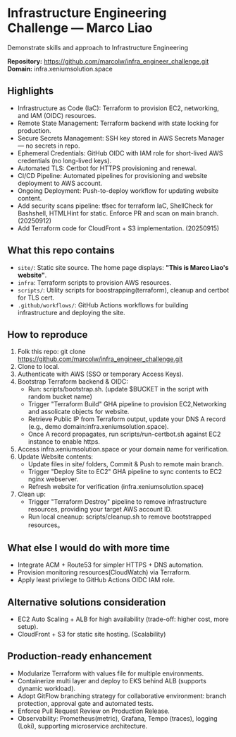 # Infrastructure Engineering Challenge — Marco Liao
Demonstrate skills and approach to Infrastructure Engineering

**Repository:** https://github.com/marcolw/infra_engineer_challenge.git  
**Domain:** infra.xeniumsolution.space

## Highlights

-  Infrastructure as Code (IaC): Terraform to provision EC2, networking, and IAM (OIDC) resources.
-  Remote State Management: Terraform backend with state locking for production.
-  Secure Secrets Management: SSH key stored in AWS Secrets Manager — no secrets in repo.
-  Ephemeral Credentials: GitHub OIDC with IAM role for short-lived AWS credentials (no long-lived keys).
-  Automated TLS: Certbot for HTTPS provisioning and renewal.
-  CI/CD Pipeline: Automated pipelines for provisioning and website deployment to AWS account.
-  Ongoing Deployment: Push-to-deploy workflow for updating website content.
-  Add security scans pipeline: tfsec for terraform IaC, ShellCheck for Bashshell, HTMLHint for static. Enforce PR and scan on main branch. (20250912)
-  Add Terraform code for CloudFront + S3 implementation. (20250915)

## What this repo contains
- `site/`: Static site source. The home page displays: **"This is Marco Liao's website"**.
- `infra`: Terraform scripts to provision AWS resources.
- `scripts/`: Utility scripts for boostrapping(terraform), cleanup and certbot for TLS cert.
- `.github/workflows/`: GitHub Actions workflows for building infrastructure and deploying the site.

## How to reproduce
1. Folk this repo: git clone https://github.com/marcolw/infra_engineer_challenge.git
2. Clone to local.
3. Authenticate with AWS (SSO or temporary Access Keys).
4. Bootstrap Terraform backend & OIDC:
   - Run: scripts/bootstrap.sh. (update $BUCKET in the script with random bucket name)
   - Trigger "Terraform Build" GHA pipeline to provision EC2,Networking and assolicate objects for website.
   - Retrieve Public IP from Terraform output, update your DNS A record (e.g., demo domain:infra.xeniumsolution.space).
   - Once A record propagates, run scripts/run-certbot.sh against EC2 instance to enable https.
5. Access infra.xeniumsolution.space or your domain name for verification.
6. Update Website contents:
   - Update files in site/ folders, Commit & Push to remote main branch.
   - Trigger "Deploy Site to EC2" GHA pipeline to sync contents to EC2 nginx webserver.
   - Refresh website for verification (infra.xeniumsolution.space)
7. Clean up:
   - Trigger "Terraform Destroy" pipeline to remove infrastructure resources, providing your target AWS account ID.
   - Run local cneanup: scripts/cleanup.sh to remove bootstrapped resources。

## What else I would do with more time
- Integrate ACM + Route53 for simpler HTTPS + DNS automation.
- Provision monitoring resources(CloudWatch) via Terraform.
- Apply least privilege to GitHub Actions OIDC IAM role.

## Alternative solutions consideration
- EC2 Auto Scaling + ALB for high availability (trade-off: higher cost, more setup).
- CloudFront + S3 for static site hosting. (Scalability)

## Production-ready enhancement
- Modularize Terraform with values file for multiple environments.
- Containerize multi layer and deploy to EKS behind ALB (supports dynamic workload).
- Adopt GitFlow branching strategy for collaborative environment: branch protection, approval gate and automated tests.
- Enforce Pull Request Review on Production Release.
- Observability: Prometheus(metric), Grafana, Tempo (traces), logging (Loki), supporting microservice architecture.